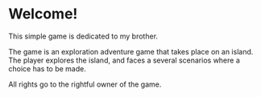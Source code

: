 # Welcome!

This simple game is dedicated to my brother. 


The game is an exploration adventure game that takes place on an island. The player explores the island, and faces a several scenarios where a choice has to be made.




All rights go to the rightful owner of the game.